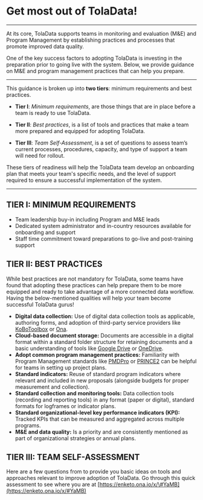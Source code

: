 # Get most out of TolaData!

---

At its core, TolaData supports teams in monitoring and evaluation \(M&E\) and Program Management by establishing practices and processes that promote improved data quality.

One of the key success factors to adopting TolaData is investing in the preparation prior to going live with the system. Below, we provide guidance on M&E and program management practices that can help you prepare.

---

This guidance is broken up into **two tiers**: minimum requirements and best practices.

* **Tier I**: _Minimum requirements_, are those things that are in place before a team is ready to use TolaData.

* **Tier II**: _Best practices_, is a list of tools and practices that make a team more prepared and equipped for adopting TolaData.

* **Tier III**: _Team Self-Assessment_, is a set of questions to assess team’s current processes, procedures, capacity, and type of support a team will need for rollout.

These tiers of readiness will help the TolaData team develop an onboarding plan that meets your team's specific needs, and the level of support required to ensure a successful implementation of the system.

---

## TIER I: MINIMUM REQUIREMENTS

* Team leadership buy-in including Program and M&E leads
* Dedicated system administrator and in-country resources available for onboarding and support
* Staff time commitment toward preparations to go-live and post-training support

## TIER II: BEST PRACTICES

While best practices are not mandatory for TolaData, some teams have found that adopting these practices can help prepare them to be more equipped and ready to take advantage of a more connected data workflow. Having the below-mentioned qualities will help your team become successful TolaData gurus!

* **Digital data collection:** Use of digital data collection tools as applicable, authoring forms, and adoption of third-party service providers like [KoBoToolbox](http://www.kobotoolbox.org/) or [Ona](https://ona.io/).
* **Cloud-based document storage:** Documents are accessible in a digital format within a standard folder structure for retaining documents and a basic understanding of tools like [Google Drive](https://www.google.com/drive/) or [OneDrive](https://onedrive.live.com/).
* **Adopt common program management practices:** Familiarity with Program Management standards like [PMDPro](http://www.pm4ngos.com/the-guide-to-the-pmd-pro/) or [PRINCE2](https://www.prince2.com/uk/what-is-prince2) can be helpful for teams in setting up project plans.
* **Standard indicators:** Reuse of standard program indicators where relevant and included in new proposals \(alongside budgets for proper measurement and collection\).
* **Standard collection and monitoring tools:** Data collection tools \(recording and reporting tools\) in any format \(paper or digital\), standard formats for logframes or indicator plans.
* **Standard organizational-level key performance indicators \(KPI\):** Tracked KPIs that can be measured and aggregated across multiple programs.
* **M&E and data quality:** Is a priority and are consistently mentioned as part of organizational strategies or annual plans.

## TIER III: TEAM SELF-ASSESSMENT

Here are a few questions from to provide you basic ideas on tools and approaches relevant to improve adoption of TolaData. Go through this quick assessment to see where you are at [https://enketo.ona.io/x/\#YaMB](https://enketo.ona.io/x/#YaMB)

